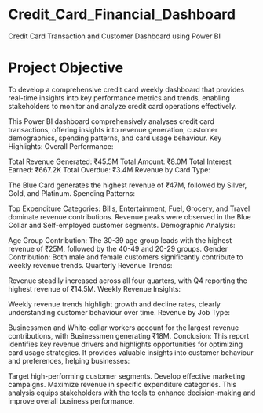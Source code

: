 # Credit_Card_Financial_Dashboard

Credit Card Transaction and Customer Dashboard using Power BI

# Project Objective
To develop a comprehensive credit card weekly dashboard that provides real-time insights into key performance metrics and trends, enabling stakeholders to monitor and analyze credit card operations effectively.

This Power BI dashboard comprehensively analyses credit card transactions, offering insights into revenue generation, customer demographics, spending patterns, and card usage behaviour. Key Highlights: Overall Performance:

Total Revenue Generated: ₹45.5M Total Amount: ₹8.0M Total Interest Earned: ₹667.2K Total Overdue: ₹3.4M Revenue by Card Type:

The Blue Card generates the highest revenue of ₹47M, followed by Silver, Gold, and Platinum. Spending Patterns:

Top Expenditure Categories: Bills, Entertainment, Fuel, Grocery, and Travel dominate revenue contributions. Revenue peaks were observed in the Blue Collar and Self-employed customer segments. Demographic Analysis:

Age Group Contribution: The 30-39 age group leads with the highest revenue of ₹25M, followed by the 40-49 and 20-29 groups. Gender Contribution: Both male and female customers significantly contribute to weekly revenue trends. Quarterly Revenue Trends:

Revenue steadily increased across all four quarters, with Q4 reporting the highest revenue of ₹14.5M. Weekly Revenue Insights:

Weekly revenue trends highlight growth and decline rates, clearly understanding customer behaviour over time. Revenue by Job Type:

Businessmen and White-collar workers account for the largest revenue contributions, with Businessmen generating ₹18M. Conclusion: This report identifies key revenue drivers and highlights opportunities for optimizing card usage strategies. It provides valuable insights into customer behaviour and preferences, helping businesses:

Target high-performing customer segments. Develop effective marketing campaigns. Maximize revenue in specific expenditure categories. This analysis equips stakeholders with the tools to enhance decision-making and improve overall business performance.
